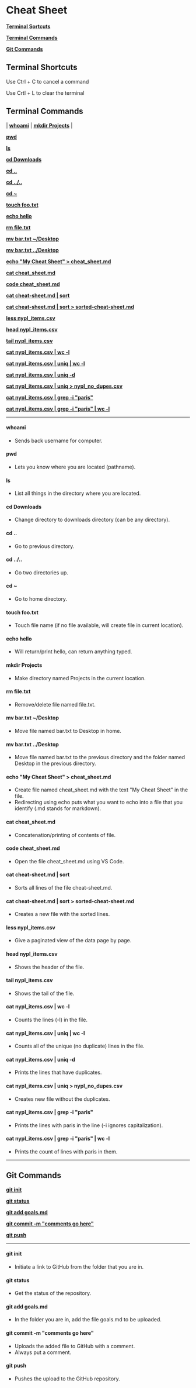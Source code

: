 # Cheat Sheet

**[Terminal Sortcuts](#terminal-shortcuts)**

**[Terminal Commands](#terminal-shortcuts)**

**[Git Commands](#git-commands)**




## Terminal Shortcuts
Use Ctrl + C to cancel a command

Use Crtl + L to clear the terminal




## Terminal Commands

| **[whoami](#whoami)** | **[mkdir Projects](#mkdir-projects)** |

**[pwd](#pwd)**

**[ls](#ls)**

**[cd Downloads](#cd-downloads)**

**[cd ..](#cd-)**

**[cd ../..](#cd--1)**

**[cd ~](#cd--2)**

**[touch foo.txt](#touch-footxt)**

**[echo hello](#echo-hello)**



**[rm file.txt](#rm-filetxt)**

**[mv bar.txt ~/Desktop](#mv-bartxt-desktop)**

**[mv bar.txt ../Desktop](#mv-bartxt-desktop-1)**

**[echo "My Cheat Sheet" > cheat_sheet.md](#echo-my-cheat-sheet--cheat_sheetmd)**

**[cat cheat_sheet.md](#cat-cheat_sheetmd)**

**[code cheat_sheet.md](#code-cheat_sheetmd)**

**[cat cheat-sheet.md | sort](#cat-cheat-sheetmd--sort)**

**[cat cheat-sheet.md | sort > sorted-cheat-sheet.md](#cat-cheat-sheetmd--sort--sorted-cheat-sheetmd)**

**[less nypl_items.csv](#less-nypl_itemscsv)**

**[head nypl_items.csv](#head-nypl_itemscsv)**

**[tail nypl_items.csv](#tail-nypl_itemscsv)**

**[cat nypl_items.csv | wc -l](#cat-nypl_itemscsv--wc--l)**

**[cat nypl_items.csv | uniq | wc -l](#cat-nypl_itemscsv--uniq--wc--l)**

**[cat nypl_items.csv | uniq -d](#cat-nypl_itemscsv--uniq--d)**

**[cat nypl_items.csv | uniq > nypl_no_dupes.csv](#cat-nypl_itemscsv--uniq--nypl_no_dupescsv)**

**[cat nypl_items.csv | grep -i "paris"](#cat-nypl_itemscsv--grep--i-paris)**

**[cat nypl_items.csv | grep -i "paris" | wc -l](#cat-nypl_itemscsv--grep--i-paris--wc--l)**

***

#### **whoami**
- Sends back username for computer.

#### **pwd**
- Lets you know where you are located (pathname).

#### **ls**
- List all things in the directory where you are located.

#### **cd Downloads**
- Change directory to downloads directory (can be any directory).

#### **cd ..**
- Go to previous directory.

#### **cd ../..**
- Go two directories up.

#### **cd ~**
- Go to home directory.

#### **touch foo.txt**
- Touch file name (if no file available, will create file in current location).

#### **echo hello**
- Will return/print hello, can return anything typed.

#### **mkdir Projects**
- Make directory named Projects in the current location.

#### **rm file.txt**
- Remove/delete file named file.txt.

#### **mv bar.txt ~/Desktop**
- Move file named bar.txt to Desktop in home.

#### **mv bar.txt ../Desktop**
- Move file named bar.txt to the previous directory and the folder named Desktop in the previous directory.

#### **echo "My Cheat Sheet" > cheat_sheet.md**
- Create file named cheat_sheet.md with the text "My Cheat Sheet" in the file.
- Redirecting using echo puts what you want to echo into a file that you identify (.md stands for markdown).

#### **cat cheat_sheet.md**
- Concatenation/printing of contents of file.

#### **code cheat_sheet.md**
- Open the file cheat_sheet.md using VS Code.

#### **cat cheat-sheet.md | sort**
- Sorts all lines of the file cheat-sheet.md.

#### **cat cheat-sheet.md | sort > sorted-cheat-sheet.md**
- Creates a new file with the sorted lines.

#### **less nypl_items.csv**
- Give a paginated view of the data page by page.

#### **head nypl_items.csv**
- Shows the header of the file.

#### **tail nypl_items.csv**
- Shows the tail of the file.

#### **cat nypl_items.csv | wc -l**
- Counts the lines (-l) in the file.

#### **cat nypl_items.csv | uniq | wc -l**
- Counts all of the unique (no duplicate) lines in the file.

#### **cat nypl_items.csv | uniq -d**
- Prints the lines that have duplicates.

#### **cat nypl_items.csv | uniq > nypl_no_dupes.csv**
- Creates new file without the duplicates.

#### **cat nypl_items.csv | grep -i "paris"**
- Prints the lines with paris in the line (-i ignores capitalization).

#### **cat nypl_items.csv | grep -i "paris" | wc -l**
- Prints the count of lines with paris in them.
***


## Git Commands

**[git init](#git-init)**

**[git status](#git-status)**

**[git add goals.md](#git-add-goalsmd)**

**[git commit -m "comments go here"](#git-commit--m-comments-go-here)**

**[git push](#git-push)**

***

#### git init
- Initiate a link to GitHub from the folder that you are in.

#### git status
- Get the status of the repository.

#### git add goals.md
- In the folder you are in, add the file goals.md to be uploaded.

#### git commit -m "comments go here"
- Uploads the added file to GitHub with a comment.
- Always put a comment.

#### git push
- Pushes the upload to the GitHub repository.